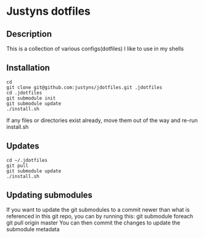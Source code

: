 Justyns dotfiles
=================

Description
-----------
This is a collection of various configs(dotfiles) I like to use in my shells

Installation
-----------
    cd
    git clone git@github.com:justyns/jdotfiles.git .jdotfiles
    cd .jdotfiles
    git submodule init
    git submodule update
    ./install.sh
If any files or directories exist already, move them out of the way and re-run install.sh

Updates
-------
    cd ~/.jdotfiles
    git pull
    git submodule update
    ./install.sh

Updating submodules
-------------------
If you want to update the git submodules to a commit newer than what is referenced in this git repo, you can by running this:
    git submodule foreach git pull origin master
You can then commit the changes to update the submodule metadata
